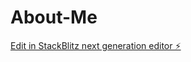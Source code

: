 # About-Me

[Edit in StackBlitz next generation editor ⚡️](https://stackblitz.com/~/github.com/4m1y4h/About-Me)